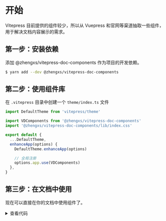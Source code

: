 # 开始

Vitepress 目前提供的组件较少，所以从 Vuepress 和官网等渠道抽取一些组件，用于解决文档内容展示的需求。

## 第一步：安装依赖

添加 @zhengxs/vitepress-doc-components 作为项目的开发依赖。

```sh
$ yarn add --dev @zhengxs/vitepress-doc-components
```

## 第二步：使用组件库

在 `.vitepress` 目录中创建一个 `theme/index.ts` 文件

```ts
import DefaultTheme from 'vitepress/theme'

import VDComponents from '@zhengxs/vitepress-doc-components'
import '@zhengxs/vitepress-doc-components/lib/index.css'

export default {
  ...DefaultTheme,
  enhanceApp(options) {
    DefaultTheme.enhanceApp(options)

    // 全局注册
    options.app.use(VDComponents)
  },
}
```

## 第三步：在文档中使用

现在可以直接在你的文档中使用组件了。


<script setup>
const data = [
  {
    text: '尝试互动教程',
    caption: '适合喜欢边动手边学的读者。',
    link: '/',
  },
  {
    text: '继续阅读该指南',
    caption: '该指南会带你深入了解框架所有方面的细节。',
    link: '/',
  },
  {
    text: '查看示例',
    caption: '浏览核心功能和常见用户界面的示例。',
    link: '/',
  },
]
</script>

<vdc-next-steps :items="data" />

<details>

<summary>查看代码</summary>

````html
<script setup>
const data = [
  {
    text: '尝试互动教程',
    caption: '适合喜欢边动手边学的读者。',
    link: '/',
  },
  {
    text: '继续阅读该指南',
    caption: '该指南会带你深入了解框架所有方面的细节。',
    link: '/',
  },
  {
    text: '查看示例',
    caption: '浏览核心功能和常见用户界面的示例。',
    link: '/',
  },
]
</script>

<vdc-next-steps :steps="data" />
````

</details>
